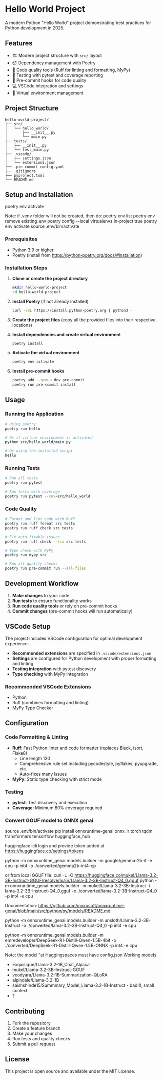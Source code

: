 # Hello World Project

A modern Python "Hello World" project demonstrating best practices for Python development in 2025.

## Features

- 🏗️ Modern project structure with `src/` layout
- 📦 Dependency management with Poetry
- 🧹 Code quality tools (Ruff for linting and formatting, MyPy)
- 🧪 Testing with pytest and coverage reporting
- 🔧 Pre-commit hooks for code quality
- 💻 VSCode integration and settings
- 🐍 Virtual environment management

## Project Structure

```
hello-world-project/
├── src/
│   └── hello_world/
│       ├── __init__.py
│       └── main.py
├── tests/
│   ├── __init__.py
│   └── test_main.py
├── .vscode/
│   ├── settings.json
│   └── extensions.json
├── .pre-commit-config.yaml
├── .gitignore
├── pyproject.toml
└── README.md
```

## Setup and Installation

poetry env activate

Note: if .venv folder will not be created, then do:
poetry env list
poetry env remove existing_env
poetry config --local virtualenvs.in-project true
poetry env activate
source .env/bin/activate

### Prerequisites

- Python 3.9 or higher
- Poetry (install from https://python-poetry.org/docs/#installation)

### Installation Steps

1. **Clone or create the project directory**
   ```bash
   mkdir hello-world-project
   cd hello-world-project
   ```

2. **Install Poetry** (if not already installed)
   ```bash
   curl -sSL https://install.python-poetry.org | python3 -
   ```

3. **Create the project files** (copy all the provided files into their respective locations)

4. **Install dependencies and create virtual environment**
   ```bash
   poetry install
   ```

5. **Activate the virtual environment**
   ```bash
   poetry env activate
   ```

6. **Install pre-commit hooks**
   ```bash
   poetry add --group dev pre-commit
   poetry run pre-commit install
   ```

## Usage

### Running the Application

```bash
# Using poetry
poetry run hello

# Or if virtual environment is activated
python src/hello_world/main.py

# Or using the installed script
hello
```

### Running Tests

```bash
# Run all tests
poetry run pytest

# Run tests with coverage
poetry run pytest --cov=src/hello_world

```

### Code Quality

```bash
# Format and lint code with Ruff
poetry run ruff format src tests
poetry run ruff check src tests

# Fix auto-fixable issues
poetry run ruff check --fix src tests

# Type check with MyPy
poetry run mypy src

# Run all quality checks
poetry run pre-commit run --all-files
```

## Development Workflow

1. **Make changes** to your code
2. **Run tests** to ensure functionality works
3. **Run code quality tools** or rely on pre-commit hooks
4. **Commit changes** (pre-commit hooks will run automatically)

## VSCode Setup

The project includes VSCode configuration for optimal development experience:

- **Recommended extensions** are specified in `.vscode/extensions.json`
- **Settings** are configured for Python development with proper formatting and linting
- **Testing integration** with pytest discovery
- **Type checking** with MyPy integration

### Recommended VSCode Extensions

- Python
- Ruff (combines formatting and linting)
- MyPy Type Checker

## Configuration

### Code Formatting & Linting
- **Ruff**: Fast Python linter and code formatter (replaces Black, isort, Flake8)
  - Line length 120
  - Comprehensive rule set including pycodestyle, pyflakes, pyupgrade, etc.
  - Auto-fixes many issues
- **MyPy**: Static type checking with strict mode

### Testing
- **pytest**: Test discovery and execution
- **Coverage**: Minimum 80% coverage required

### Convert GGUF model to ONNX genai

source .env/bin/activate
pip install onnxruntime-genai onnx_ir torch tqdm transformers tensorflow huggingface_hub

huggingface-cli login
and provide token added at https://huggingface.co/settings/tokens

python -m onnxruntime_genai.models.builder -m google/gemma-2b-it -e cpu -p int4 -o ./converted/gemma2b-int4-cp

or from local GGUF file:
curl -L -O https://huggingface.co/mukel/Llama-3.2-3B-Instruct-GGUF/resolve/main/Llama-3.2-3B-Instruct-Q4_0.gguf
python -m onnxruntime_genai.models.builder -m mukel/Llama-3.2-3B-Instruct -i lama-3.2-3B-Instruct-Q4_0.gguf -o ./converted/lama-3.2-3B-Instruct-Q4_0 -p int4 -e cpu

Documentation: https://github.com/microsoft/onnxruntime-genai/blob/main/src/python/py/models/README.md

python -m onnxruntime_genai.models.builder -m unsloth/Llama-3.2-3B-Instruct -o ./converted/lama-3.2-3B-Instruct-Q4_0 -p int4 -e cpu

python -m onnxruntime_genai.models.builder -m emredeveloper/DeepSeek-R1-Distill-Qwen-1.5B-4bit -o ./converted/DeepSeek-R1-Distill-Qwen-1.5B-ONNX -p int4 -e cpu

Note: the model "at Haggingspaces must have config.json
Working models:
- Exquisique/Llama-3.2-1B_Chat_Alpaca
- mukel/Llama-3.2-3B-Instruct-GGUF
- voodyara/Llama-3.2-1B-Summarization-QLoRA
- alpindale/Llama-3.2-1B
- saishshinde15/Summmary_Model_Llama-3.2-1B-Instruct - bad!!!, small context
- ?

## Contributing

1. Fork the repository
2. Create a feature branch
3. Make your changes
4. Run tests and quality checks
5. Submit a pull request

## License

This project is open source and available under the MIT License.
